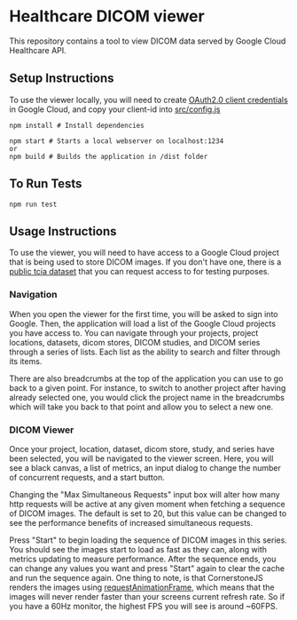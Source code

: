 # Healthcare DICOM viewer

This repository contains a tool to view DICOM data served by Google Cloud
Healthcare API.

## Setup Instructions
To use the viewer locally, you will need to create [OAuth2.0 client credentials](https://cloud.google.com/docs/authentication/end-user) in Google Cloud, and copy your client-id into [src/config.js](src/config.js)
```shell
npm install # Install dependencies

npm start # Starts a local webserver on localhost:1234
or
npm build # Builds the application in /dist folder
```

## To Run Tests
```shell
npm run test
```

## Usage Instructions
To use the viewer, you will need to have access to a Google Cloud project that is being used to store DICOM images. If you don't have one, there is a [public tcia dataset](https://cloud.google.com/healthcare/docs/resources/public-datasets/tcia#cloud-healthcare-api) that you can request access to for testing purposes.

### Navigation
When you open the viewer for the first time, you will be asked to sign into Google. Then, the application will load a list of the Google Cloud projects you have access to. You can navigate through your projects, project locations, datasets, dicom stores, DICOM studies, and DICOM series through a series of lists. Each list as the ability to search and filter through its items.

There are also breadcrumbs at the top of the application you can use to go back to a given point. For instance, to switch to another project after having already selected one, you would click the project name in the breadcrumbs which will take you back to that point and allow you to select a new one.

### DICOM Viewer
Once your project, location, dataset, dicom store, study, and series have been selected, you will be navigated to the viewer screen. Here, you will see a black canvas, a list of metrics, an input dialog to change the number of concurrent requests, and a start button.

Changing the "Max Simultaneous Requests" input box will alter how many http requests will be active at any given moment when fetching a sequence of DICOM images. The default is set to 20, but this value can be changed to see the performance benefits of increased simultaneous requests.

Press "Start" to begin loading the sequence of DICOM images in this series. You should see the images start to load as fast as they can, along with metrics updating to measure performance. After the sequence ends, you can change any values you want and press "Start" again to clear the cache and run the sequence again. One thing to note, is that CornerstoneJS renders the images using [requestAnimationFrame](https://developer.mozilla.org/en-US/docs/Web/API/window/requestAnimationFrame), which means that the images will never render faster than your screens current refresh rate. So if you have a 60Hz monitor, the highest FPS you will see is around ~60FPS. 
